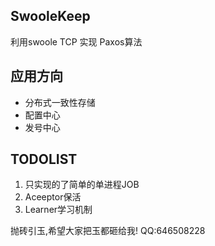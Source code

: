 SwooleKeep
----
利用swoole TCP 实现 Paxos算法

应用方向
----
* 分布式一致性存储
* 配置中心
* 发号中心

TODOLIST
----
1. 只实现的了简单的单进程JOB
2. Aceeptor保活
3. Learner学习机制

抛砖引玉,希望大家把玉都砸给我!
QQ:646508228


